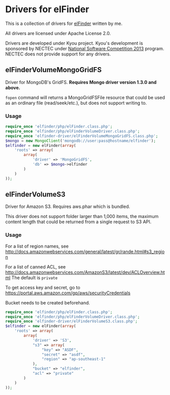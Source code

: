 # Drivers for elFinder

This is a collection of drivers for [elFinder](https://github.com/Studio-42/elFinder) written by me.

All drivers are licensed under Apache License 2.0.

Drivers are developed under Kyou project. Kyou's development is sponsored
by NECTEC under [National Software Competition 2013](http://fic.nectec.or.th/nsc15/) program.
NECTEC does not provide support for any drivers.

## elFinderVolumeMongoGridFS

Driver for MongoDB's GridFS. **Requires Mongo driver version 1.3.0 and above.**

`fopen` command will returns a MongoGridFSFile resource that could be used as
an ordinary file (read/seek/etc.), but does not support writing to.

### Usage

~~~~~php
require_once 'elfinder/php/elFinder.class.php';
require_once 'elfinder/php/elFinderVolumeDriver.class.php';
require_once 'elfinder-driver/elFinderVolumeMongoGridFS.class.php';
$mongo = new MongoClient('mongodb://user:pass@hostname/elfinder');
$elfinder = new elFinder(array(
	'roots' => array(
		array(
			'driver' => 'MongoGridFS',
			'db' => $mongo->elfinder
		)
	)
));
~~~~~

## elFinderVolumeS3

Driver for Amazon S3. Requires aws.phar which is bundled.

This driver does not support folder larger than 1,000 items, the maximum content length that could be returned from a single request to S3 API.

### Usage

For a list of region names, see http://docs.amazonwebservices.com/general/latest/gr/rande.html#s3_region

For a list of canned ACL, see http://docs.amazonwebservices.com/AmazonS3/latest/dev/ACLOverview.html The default is `private`

To get access key and secret, go to https://portal.aws.amazon.com/gp/aws/securityCredentials

Bucket needs to be created beforehand.

~~~~~php
require_once 'elfinder/php/elFinder.class.php';
require_once 'elfinder/php/elFinderVolumeDriver.class.php';
require_once 'elfinder-driver/elFinderVolumeS3.class.php';
$elfinder = new elFinder(array(
	'roots' => array(
		array(
			'driver' => 'S3',
			"s3" => array(
				"key" => "ASDF",
				"secret" => "asdf",
				"region" => "ap-southeast-1"
			),
			"bucket" => "elfinder",
			"acl" => "private"
		)
	)
));
~~~~~